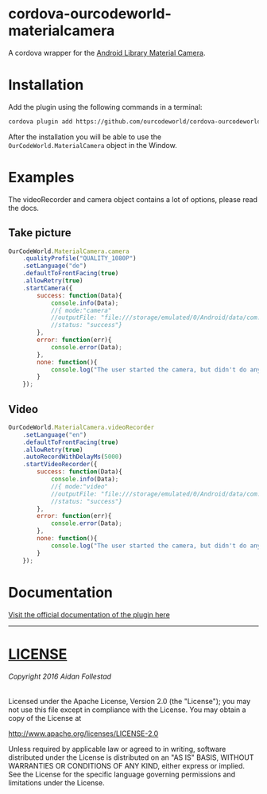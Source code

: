 # cordova-ourcodeworld-materialcamera
A cordova wrapper for the [Android Library Material Camera](https://github.com/afollestad/material-camera).

# Installation

Add the plugin using the following commands in a terminal:

```bash
cordova plugin add https://github.com/ourcodeworld/cordova-ourcodeworld-materialcamera.git
```

After the installation you will be able to use the `OurCodeWorld.MaterialCamera` object in the Window.

# Examples

The videoRecorder and camera object contains a lot of options, please read the docs.

## Take picture

```javascript
OurCodeWorld.MaterialCamera.camera
    .qualityProfile("QUALITY_1080P")
    .setLanguage("de")
    .defaultToFrontFacing(true)
    .allowRetry(true)
    .startCamera({
        success: function(Data){
            console.info(Data);
            //{ mode:"camera"
            //outputFile: "file:///storage/emulated/0/Android/data/com.ourcodeworld.sandbox/cache/IMG_20170201_125644.jpg"
            //status: "success"}
        },
        error: function(err){
            console.error(Data);
        },
        none: function(){
            console.log("The user started the camera, but didn't do anything :) ");
        }
    });
```

## Video

```javascript
OurCodeWorld.MaterialCamera.videoRecorder
    .setLanguage("en")
    .defaultToFrontFacing(true)
    .allowRetry(true)
    .autoRecordWithDelayMs(5000)
    .startVideoRecorder({
        success: function(Data){
            console.info(Data);
            //{ mode:"video"
            //outputFile: "file:///storage/emulated/0/Android/data/com.yourapp.appname/cache/VID_20170201_125241.mp4"
            //status: "success"}
        },
        error: function(err){
            console.error(Data);
        },
        none: function(){
            console.log("The user started the camera, but didn't do anything :) ");
        }
    });
```

# Documentation

[Visit the official documentation of the plugin here](http://docs.ourcodeworld.com/projects/cordova-our-code-world-material-camera)

---

# [LICENSE](/LICENSE.md)

###### Copyright 2016 Aidan Follestad

Licensed under the Apache License, Version 2.0 (the "License");
you may not use this file except in compliance with the License.
You may obtain a copy of the License at

http://www.apache.org/licenses/LICENSE-2.0

Unless required by applicable law or agreed to in writing, software
distributed under the License is distributed on an "AS IS" BASIS,
WITHOUT WARRANTIES OR CONDITIONS OF ANY KIND, either express or implied.
See the License for the specific language governing permissions and
limitations under the License.